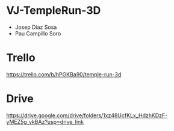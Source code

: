 # VJ-TempleRun-3D 

- Josep Diaz Sosa
- Pau Campillo Soro

# Trello
https://trello.com/b/hPGKBa90/temple-run-3d

# Drive
https://drive.google.com/drive/folders/1xz48UcfKLx_HdzhKDzF-yMEZ5g_vkBAz?usp=drive_link
